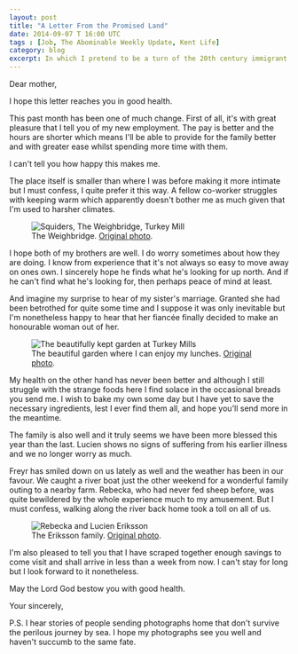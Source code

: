 ```yaml
---
layout: post
title: "A Letter From the Promised Land"
date: 2014-09-07 T 16:00 UTC
tags : [Job, The Abominable Weekly Update, Kent Life]
category: blog
excerpt: In which I pretend to be a turn of the 20th century immigrant who is writing home to the family and friends he has left behind for a brighter future in the new world.
---
```

Dear mother,

I hope this letter reaches you in good health.

This past month has been one of much change. First of all, it's with great pleasure that I tell you of my new employment. The pay is better and the hours are shorter which means I'll be able to provide for the family better and with greater ease whilst spending more time with them.

I can't tell you how happy this makes me.

The place itself is smaller than where I was before making it more intimate but I must confess, I quite prefer it this way. A fellow co-worker struggles with keeping warm which apparently doesn't bother me as much given that I'm used to harsher climates.

<figure>
	<img class="js-lazy-load" data-original="/assets/posts/2014/september/a-letter-from-the-promised-land/squiders-at-the-weighbridge.jpg" alt="Squiders, The Weighbridge, Turkey Mill">
	<figcaption>The Weighbridge. <a href="/assets/posts/2014/september/a-letter-from-the-promised-land/squiders-at-the-weighbridge-original.jpg">Original photo</a>.</figcaption>
</figure>

I hope both of my brothers are well. I do worry sometimes about how they are doing. I know from experience that it's not always so easy to move away on ones own. I sincerely hope he finds what he's looking for up north. And if he can't find what he's looking for, then perhaps peace of mind at least.

And imagine my surprise to hear of my sister's marriage. Granted she had been betrothed for quite some time and I suppose it was only inevitable but I'm nonetheless happy to hear that her fiancée finally decided to make an honourable woman out of her.

<figure>
	<img class="js-lazy-load" data-original="/assets/posts/2014/september/a-letter-from-the-promised-land/the-garden-in-turkey-mill.jpg" alt="The beautifully kept garden at Turkey Mills">
	<figcaption>The beautiful garden where I can enjoy my lunches. <a href="/assets/posts/2014/september/a-letter-from-the-promised-land/the-garden-in-turkey-mill-original.jpg">Original photo</a>.</figcaption>
</figure>

My health on the other hand has never been better and although I still struggle with the strange foods here I find solace in the occasional breads you send me. I wish to bake my own some day but I have yet to save the necessary ingredients, lest I ever find them all, and hope you'll send more in the meantime.

The family is also well and it truly seems we have been more blessed this year than the last. Lucien shows no signs of suffering from his earlier illness and we no longer worry as much.

Freyr has smiled down on us lately as well and the weather has been in our favour. We caught a river boat just the other weekend for a wonderful family outing to a nearby farm. Rebecka, who had never fed sheep before, was quite bewildered by the whole experience much to my amusement. But I must confess, walking along the river back home took a toll on all of us.

<figure>
	<img class="js-lazy-load" data-original="/assets/posts/2014/september/a-letter-from-the-promised-land/the-eriksson-family-at-kent-life.jpg" alt="Rebecka and Lucien Eriksson">
	<figcaption>The Eriksson family. <a href="/assets/posts/2014/september/a-letter-from-the-promised-land/the-eriksson-family-at-kent-life-original.jpg">Original photo</a>.</figcaption>
</figure>

I'm also pleased to tell you that I have scraped together enough savings to come visit and shall arrive in less than a week from now. I can't stay for long but I look forward to it nonetheless.

May the Lord God bestow you with good health.

Your sincerely,

P.S. I hear stories of people sending photographs home that don't survive the perilous journey by sea. I hope my photographs see you well and haven't succumb to the same fate.